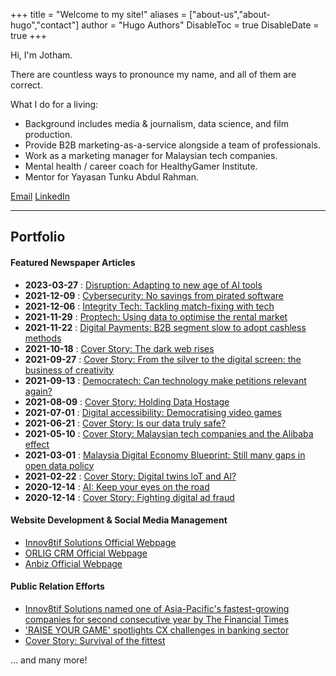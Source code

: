 +++
title = "Welcome to my site!"
aliases = ["about-us","about-hugo","contact"]
author = "Hugo Authors"
DisableToc = true
DisableDate = true
+++

Hi, I'm Jotham.

There are countless ways to pronounce my name, and all of them are correct.

What I do for a living:
- Background includes media & journalism, data science, and film production.
- Provide B2B marketing-as-a-service alongside a team of professionals.
- Work as a marketing manager for Malaysian tech companies.
- Mental health / career coach for HealthyGamer Institute.
- Mentor for Yayasan Tunku Abdul Rahman.

[Email](mailto:admin@jothamlim.com)
[LinkedIn](https://www.linkedin.com/in/jothamlec/)

---

## Portfolio

#### Featured Newspaper Articles

*   **2023-03-27** : [Disruption: Adapting to new age of AI tools](https://theedgemalaysia.com/node/660580)
*   **2021-12-09** : [Cybersecurity: No savings from pirated software](https://theedgemalaysia.com/article/cybersecurity-no-savings-pirated-software)
*   **2021-12-06** : [Integrity Tech: Tackling match-fixing with tech](https://theedgemalaysia.com/article/integrity-tech-tackling-matchfixing-tech)
*   **2021-11-29** : [Proptech: Using data to optimise the rental market](https://theedgemalaysia.com/article/proptech-using-data-optimise-rental-market)
*   **2021-11-22** : [Digital Payments: B2B segment slow to adopt cashless methods](https://theedgemalaysia.com/article/digital-payments-b2b-segment-slow-adopt-cashless-methods)
*   **2021-10-18** : [Cover Story: The dark web rises](https://theedgemalaysia.com/article/cover-story-dark-web-rises)
*   **2021-09-27** : [Cover Story: From the silver to the digital screen: the business of creativity](https://theedgemalaysia.com/article/cover-story-silver-digital-screen-business-creativity)
*   **2021-09-13** : [Democratech: Can technology make petitions relevant again?](https://theedgemalaysia.com/article/democratech-can-technology-make-petitions-relevant-again)
*   **2021-08-09** : [Cover Story: Holding Data Hostage](https://theedgemalaysia.com/article/cover-story-holding-data-hostage)
*   **2021-07-01** : [Digital accessibility: Democratising video games](https://theedgemalaysia.com/article/digital-accessibility-democratising-video-games)
*   **2021-06-21** : [Cover Story: Is our data truly safe?](https://theedgemalaysia.com/article/cover-story-our-data-truly-safe)
*   **2021-05-10** : [Cover Story: Malaysian tech companies and the Alibaba effect](https://theedgemalaysia.com/article/cover-story-malaysian-tech-companies-and-alibaba-effect)
*   **2021-03-01** : [Malaysia Digital Economy Blueprint: Still many gaps in open data policy](https://theedgemalaysia.com/article/malaysia-digital-economy-blueprint-still-many-gaps-open-data-policy)
*   **2021-02-22** : [Cover Story: Digital twins loT and Al?](https://theedgemalaysia.com/article/cover-story-digital-twins-iot-and-ai)
*   **2020-12-14** : [AI: Keep your eyes on the road](https://theedgemalaysia.com/article/ai-keep-your-eyes-road)
*   **2020-12-14** : [Cover Story: Fighting digital ad fraud](https://theedgemalaysia.com/article/cover-story-fighting-digital-ad-fraud)

#### Website Development & Social Media Management

*   [Innov8tif Solutions Official Webpage](https://innov8tif.com)
*   [ORLIG CRM Official Webpage](https://orligcrm.com)
*   [Anbiz Official Webpage](https://anbiz.com)


#### Public Relation Efforts

*   [Innov8tif Solutions named one of Asia-Pacific's fastest-growing companies for second consecutive year by The Financial Times](https://www.malaysiakini.com/announcement/659511)
*   ['RAISE YOUR GAME' spotlights CX challenges in banking sector](https://www.khmertimeskh.com/501391166/raise-your-game-spotlights-cx-challenges-in-banking-sector/)
*   [Cover Story: Survival of the fittest](https://theedgemalaysia.com/article/cover-story-survival-fittest)

… and many more!
